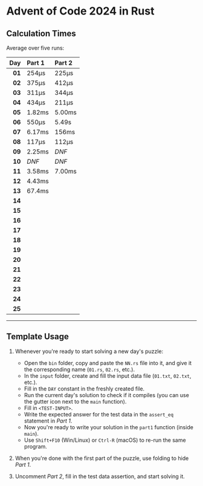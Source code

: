 # Advent of Code 2024 in Rust

## Calculation Times

Average over five runs:

|    Day | Part 1 | Part 2 |
|-------:|:-------|:-------|
| **01** | 254μs  | 225μs  |
| **02** | 375μs  | 412μs  |
| **03** | 311μs  | 344μs  |
| **04** | 434μs  | 211μs  |
| **05** | 1.82ms | 5.00ms |
| **06** | 550μs  | 5.49s  |
| **07** | 6.17ms | 156ms  |
| **08** | 117μs  | 112μs  |
| **09** | 2.25ms | _DNF_  |
| **10** | _DNF_  | _DNF_  |
| **11** | 3.58ms | 7.00ms |
| **12** | 4.43ms |        |
| **13** | 67.4ms |        |
| **14** |        |        |
| **15** |        |        |
| **16** |        |        |
| **17** |        |        |
| **18** |        |        |
| **19** |        |        |
| **20** |        |        |
| **21** |        |        |
| **22** |        |        |
| **23** |        |        |
| **24** |        |        |
| **25** |        |        |

---

## Template Usage

1. Whenever you're ready to start solving a new day's puzzle:
    - Open the `bin` folder, copy and paste the `NN.rs` file into it, and give it the corresponding name (`01.rs`,
      `02.rs`, etc.).
    - In the `input` folder, create and fill the input data file (`01.txt`, `02.txt`, etc.).
    - Fill in the `DAY` constant in the freshly created file.
    - Run the current day's solution to check if it compiles (you can use the gutter icon next to the `main` function).
    - Fill in `<TEST-INPUT>`.
    - Write the expected answer for the test data in the `assert_eq` statement in *Part 1*.
    - Now you're ready to write your solution in the `part1` function (inside `main`).
    - Use `Shift+F10` (Win/Linux) or `Ctrl-R` (macOS) to re-run the same program.

2. When you're done with the first part of the puzzle, use folding to hide *Part 1*.

3. Uncomment *Part 2*, fill in the test data assertion, and start solving it.
